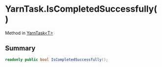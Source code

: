 # YarnTask.IsCompletedSuccessfully()

Method in [YarnTask\<T\>](/docs/api/csharp/yarn.unity.yarntask-2.md)

## Summary



```csharp
readonly public bool IsCompletedSuccessfully();
```


